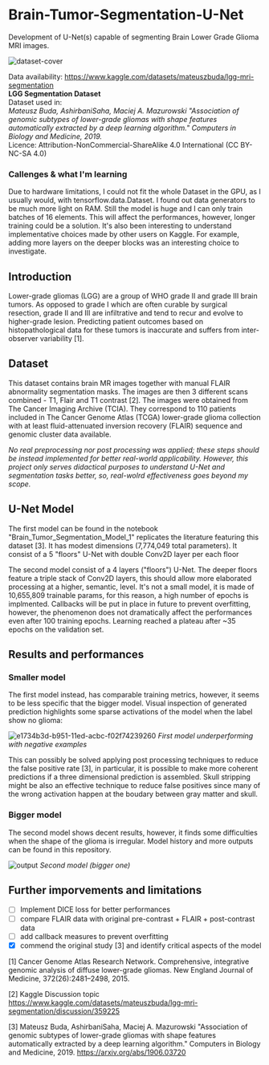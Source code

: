 # Brain-Tumor-Segmentation-U-Net
Development of U-Net(s) capable of segmenting Brain Lower Grade Glioma MRI images.

![dataset-cover](https://user-images.githubusercontent.com/49094051/222287903-3bdd485e-1352-4c56-9bb6-737dc427b81d.png)


Data availability: https://www.kaggle.com/datasets/mateuszbuda/lgg-mri-segmentation <br> 
__LGG Segmentation Dataset__ <br>
Dataset used in:<br>
*Mateusz Buda, AshirbaniSaha, Maciej A. Mazurowski "Association of genomic subtypes of lower-grade gliomas with shape features automatically extracted by a deep learning algorithm." Computers in Biology and Medicine, 2019.*<br>
Licence: Attribution-NonCommercial-ShareAlike 4.0 International (CC BY-NC-SA 4.0)


### Callenges & what I'm learning
Due to hardware limitations, I could not fit the whole Dataset in the GPU, as I usually would, with tensorflow.data.Dataset. I found out data generators to be much more light on RAM. Still the model is huge and I can only train batches of 16 elements. This will affect the performances, however, longer training could be a solution. It's also been interesting to understand implementative choices made by other users on Kaggle. For example, adding more layers on the deeper blocks was an interesting choice to investigate.

## Introduction
Lower-grade gliomas (LGG) are a group of WHO grade II and grade III brain tumors. As opposed
to grade I which are often curable by surgical resection, grade II and III are infiltrative and tend
to recur and evolve to higher-grade lesion. Predicting patient outcomes based on histopathological data for these tumors is inaccurate and suffers from inter-observer variability [1].

## Dataset
This dataset contains brain MR images together with manual FLAIR abnormality segmentation masks. The images are then 3 different scans combined - T1, Flair and T1 contrast [2].
The images were obtained from The Cancer Imaging Archive (TCIA).
They correspond to 110 patients included in The Cancer Genome Atlas (TCGA) lower-grade glioma collection with at least fluid-attenuated inversion recovery (FLAIR) sequence and genomic cluster data available.


*No real preprocessing nor post processing was applied; these steps should be instead implemented for better real-world applicability. However, this project only serves didactical purposes to understand U-Net and segmentation tasks better, so, real-wolrd effectiveness goes beyond my scope.*

## U-Net Model
The first model can be found in the notebook "Brain_Tumor_Segmentation_Model_1" replicates the literature featuring this dataset [3]. It has modest dimensions (7,774,049 total parameters). It consist of a 5 "floors" U-Net with double Conv2D layer per each floor

The second model consist of a 4 layers ("floors") U-Net. The deeper floors feature a triple stack of Conv2D layers, this should allow more elaborated processing at a higher, semantic, level. It's not a small model, it is made of 10,655,809 trainable params, for this reason, a high number of epochs is implmented. Callbacks will be put in place in future to prevent overfitting, however, the phenomenon does not dramatically affect the performances even after 100 training epochs. Learning reached a plateau after ~35 epochs on the validation set.

## Results and performances
### Smaller model
The first model instead, has comparable training metrics, however, it seems to be less specific that the bigger model. Visual inspection of generated prediction highlights some sparse activations of the model when the label show no glioma:

![e1734b3d-b951-11ed-acbc-f02f74239260](https://user-images.githubusercontent.com/49094051/222588665-7d071b33-e93e-4a41-872d-df27b7a1549f.png)
*First model underperforming with negative examples*

This can possibly be solved applying post processing techniques to reduce the false positive rate [3], in particular, it is possible to make more coherent predictions if a three dimensional prediction is assembled. Skull stripping might be also an effective technique to reduce false positives since many of the wrong activation happen at the boudary between gray matter and skull.

### Bigger model
The second model shows decent results, however, it finds some difficulties when the shape of the glioma is irregular. Model history and more outputs can be found in this repository.

![output](https://user-images.githubusercontent.com/49094051/222453086-47270671-ff42-47c1-9ac5-15009c48bfde.png)
*Second model (bigger one)*

## Further imporvements and limitations
 - [ ] Implement DICE loss for better performances
 - [ ] compare FLAIR data with original pre-contrast + FLAIR + post-contrast data
 - [ ] add callback measures to prevent overfitting
 - [x] commend the original study [3] and identify critical aspects of the model

[1] Cancer Genome Atlas Research Network. Comprehensive, integrative genomic analysis of
diffuse lower-grade gliomas. New England Journal of Medicine, 372(26):2481–2498, 2015.

[2] Kaggle Discussion topic https://www.kaggle.com/datasets/mateuszbuda/lgg-mri-segmentation/discussion/359225

[3] Mateusz Buda, AshirbaniSaha, Maciej A. Mazurowski "Association of genomic subtypes of lower-grade gliomas with shape features automatically extracted by a deep learning algorithm." Computers in Biology and Medicine, 2019. https://arxiv.org/abs/1906.03720
